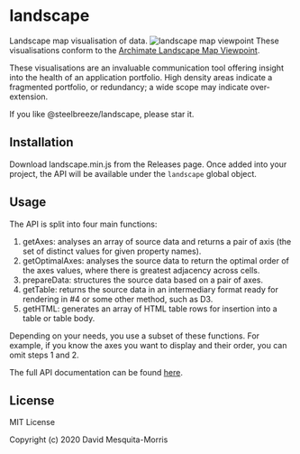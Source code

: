 # landscape
Landscape map visualisation of data.
![landscape map viewpoint](https://steelbreeze.net/images/landscape-map.png)
These visualisations conform to the [Archimate Landscape Map Viewpoint](https://pubs.opengroup.org/architecture/archimate2-doc/chap08.html#_Toc371945248).

These visualisations are an invaluable communication tool offering insight into the health of an application portfolio. High density areas indicate a fragmented portfolio, or redundancy; a wide scope may indicate over-extension.

If you like @steelbreeze/landscape, please star it.
## Installation
Download landscape.min.js from the Releases page. Once added into your project, the API will be available under the ```landscape``` global object.
## Usage
The API is split into four main functions:
1. getAxes: analyses an array of source data and returns a pair of axis (the set of distinct values for given property names).
2. getOptimalAxes: analyses the source data to return the optimal order of the axes values, where there is greatest adjacency across cells.
3. prepareData: structures the source data based on a pair of axes.
4. getTable: returns the source data in an intermediary format ready for rendering in #4 or some other method, such as D3.
5. getHTML: generates an array of HTML table rows for insertion into a table or table body.

Depending on your needs, you use a subset of these functions. For example, if you know the axes you want to display and their order, you can omit steps 1 and 2.

The full API documentation can be found [here](https://steelbreeze.net/landscape/api/v1/).

## License
MIT License

Copyright (c) 2020 David Mesquita-Morris
